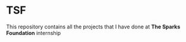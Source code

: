 # TSF
This repository contains all the projects that I have  done  at <b>The Sparks Foundation</b> internship
